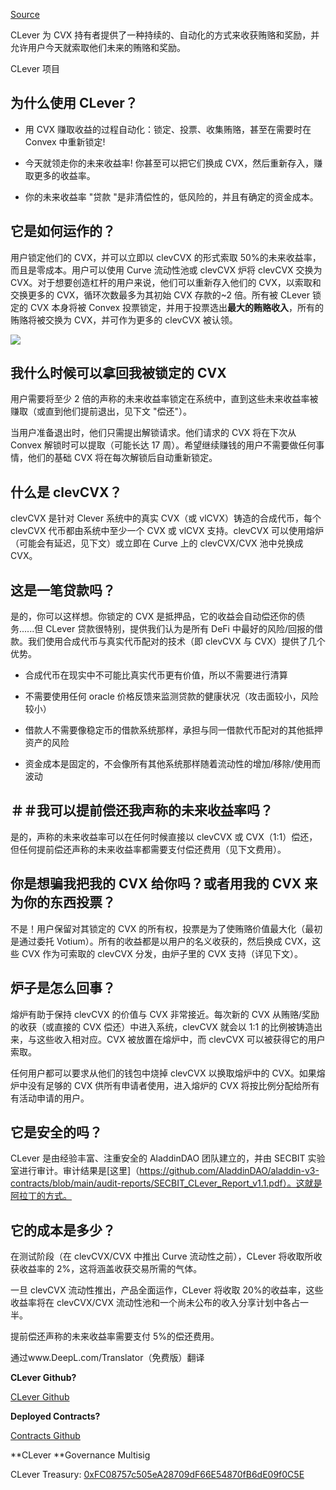 [Source](https://docs.aladdin.club/clever 'Permalink to CLever - AladdinDAO')

CLever 为 CVX 持有者提供了一种持续的、自动化的方式来收获贿赂和奖励，并允许用户今天就索取他们未来的贿赂和奖励。

CLever 项目

## 为什么使用 CLever？

- 用 CVX 赚取收益的过程自动化：锁定、投票、收集贿赂，甚至在需要时在 Convex 中重新锁定!

- 今天就领走你的未来收益率! 你甚至可以把它们换成 CVX，然后重新存入，赚取更多的收益率。

- 你的未来收益率 "贷款 "是非清偿性的，低风险的，并且有确定的资金成本。

## 它是如何运作的？

用户锁定他们的 CVX，并可以立即以 clevCVX 的形式索取 50%的未来收益率，而且是零成本。用户可以使用 Curve 流动性池或 clevCVX 炉将 clevCVX 交换为 CVX。对于想要创造杠杆的用户来说，他们可以重新存入他们的 CVX，以索取和交换更多的 CVX，循环次数最多为其初始 CVX 存款的~2 倍。所有被 CLever 锁定的 CVX 本身将被 Convex 投票锁定，并用于投票选出**最大的贿赂收入**，所有的贿赂将被交换为 CVX，并可作为更多的 clevCVX 被认领。

![](https://2935593128-files.gitbook.io/~/files/v0/b/gitbook-x-prod.appspot.com/o/spaces%2F-M_YfO-qiTw04svyvm5V%2Fuploads%2FoQtlHgrzVUOboaYGRztt%2Fimage.png?alt=media&token=aa48c879-08a-4f5f-a7cd-cc0b63323c82)

## 我什么时候可以拿回我被锁定的 CVX

用户需要将至少 2 倍的声称的未来收益率锁定在系统中，直到这些未来收益率被赚取（或直到他们提前退出，见下文 "偿还"）。

当用户准备退出时，他们只需提出解锁请求。他们请求的 CVX 将在下次从 Convex 解锁时可以提取（可能长达 17 周）。希望继续赚钱的用户不需要做任何事情，他们的基础 CVX 将在每次解锁后自动重新锁定。

## 什么是 clevCVX？

clevCVX 是针对 Clever 系统中的真实 CVX（或 vlCVX）铸造的合成代币，每个 clevCVX 代币都由系统中至少一个 CVX 或 vlCVX 支持。clevCVX 可以使用熔炉（可能会有延迟，见下文）或立即在 Curve 上的 clevCVX/CVX 池中兑换成 CVX。

## 这是一笔贷款吗？

是的，你可以这样想。你锁定的 CVX 是抵押品，它的收益会自动偿还你的债务......但 CLever 贷款很特别，提供我们认为是所有 DeFi 中最好的风险/回报的借款。我们使用合成代币与真实代币配对的技术（即 clevCVX 与 CVX）提供了几个优势。

- 合成代币在现实中不可能比真实代币更有价值，所以不需要进行清算

- 不需要使用任何 oracle 价格反馈来监测贷款的健康状况（攻击面较小，风险较小）

- 借款人不需要像稳定币的借款系统那样，承担与同一借款代币配对的其他抵押资产的风险

- 资金成本是固定的，不会像所有其他系统那样随着流动性的增加/移除/使用而波动

## ＃＃我可以提前偿还我声称的未来收益率吗？

是的，声称的未来收益率可以在任何时候直接以 clevCVX 或 CVX（1:1）偿还，但任何提前偿还声称的未来收益率都需要支付偿还费用（见下文费用）。

## 你是想骗我把我的 CVX 给你吗？或者用我的 CVX 来为你的东西投票？

不是！用户保留对其锁定的 CVX 的所有权，投票是为了使贿赂价值最大化（最初是通过委托 Votium）。所有的收益都是以用户的名义收获的，然后换成 CVX，这些 CVX 作为可索取的 clevCVX 分发，由炉子里的 CVX 支持（详见下文）。

## 炉子是怎么回事？

熔炉有助于保持 clevCVX 的价值与 CVX 非常接近。每次新的 CVX 从贿赂/奖励的收获（或直接的 CVX 偿还）中进入系统，clevCVX 就会以 1:1 的比例被铸造出来，与这些收入相对应。CVX 被放置在熔炉中，而 clevCVX 可以被获得它的用户索取。

任何用户都可以要求从他们的钱包中烧掉 clevCVX 以换取熔炉中的 CVX。如果熔炉中没有足够的 CVX 供所有申请者使用，进入熔炉的 CVX 将按比例分配给所有有活动申请的用户。

## 它是安全的吗？

CLever 是由经验丰富、注重安全的 AladdinDAO 团队建立的，并由 SECBIT 实验室进行审计。审计结果是[这里]（https://github.com/AladdinDAO/aladdin-v3-contracts/blob/main/audit-reports/SECBIT_CLever_Report_v1.1.pdf）。这就是阿拉丁的方式。

## 它的成本是多少？

在测试阶段（在 clevCVX/CVX 中推出 Curve 流动性之前），CLever 将收取所收获收益率的 2%，这将涵盖收获交易所需的气体。

一旦 clevCVX 流动性推出，产品全面运作，CLever 将收取 20%的收益率，这些收益率将在 clevCVX/CVX 流动性池和一个尚未公布的收入分享计划中各占一半。

提前偿还声称的未来收益率需要支付 5%的偿还费用。

通过www.DeepL.com/Translator（免费版）翻译

**CLever Github?**

[CLever Github](https://github.com/AladdinDAO/aladdin-v3-contracts/tree/main/contracts/clever)

**Deployed Contracts?**

[Contracts Github](https://github.com/AladdinDAO/deployments#clever)

**CLever **Governance Multisig

CLever Treasury: [0xFC08757c505eA28709dF66E54870fB6dE09f0C5E](https://etherscan.io/address/0xFC08757c505eA28709dF66E54870fB6dE09f0C5E)

